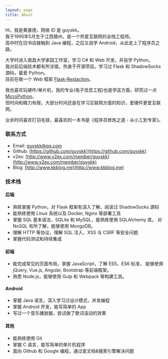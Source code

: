 ```yaml
---
layout: page
title: About
---
```


Hi，我是黄康德，网络 ID 是 guyskk。  
我于1995年5月生于江西赣州，是一个热爱互联网的全栈工程师。  
高中时在旧书店接触到 Java 编程，之后又自学 Android，从此走上了程序员之路。  

大学时进入南昌大学家园工作室，学习 C# 和 Web 开发，并自学 Python。  
我对前后端技术都有所涉猎，热衷于开源项目。学习过 Flask 和 ShadowSocks 源码，最爱 Python。  
目前在做一个 Web 框架 [Flask-Restaction](https://github.com/guyskk/flask-restaction)。

我也喜欢玩硬件/单片机，我的专业(电子信息工程)也是学这方面，研究过一点 [MicroPython](https://github.com/micropython/micropython)。  
但时间和精力有限，大部分时间还是在学习互联网方面的知识，爱硬件更爱互联网。

业余时间喜欢打羽毛球，最喜欢的一本书是《程序员修炼之道 - 从小工到专家》。


### 联系方式

- Email: guyskk@qq.com
- Github: [https://github.com/guyskk](https://github.com/guyskk)  
- v2ex: [http://www.v2ex.com/member/guyskk](http://www.v2ex.com/member/guyskk)
- Blog: [http://www.kkblog.me](http://www.kkblog.me)


### 技术栈

#### 后端

- 熟练掌握 Python，对 Flask 框架有深入了解，阅读过 ShadowSocks 源码
- 能熟练使用 Linux 系统以及 Docker, Nginx 等部署工具
- 掌握 SQL 基本语法，SQLite 和 MySQL，能熟练使用 SQLAlchemy 库。
  对 NoSQL 有所了解，能够使用 MongoDB。
- 理解 HTTP 等协议，理解 SQL 注入，XSS 与 CSRF 等安全问题
- 掌握代码测试和持续集成


#### 前端

- 能完成常见的页面布局，掌握 JavaScript，了解 ES5，ES6 标准，
  能够使用 jQuery, Vue.js, Angular, Bootstrap 等前端框架。
- 熟悉 Node.js，能够使用 Gulp 和 Webpack 等构建工具。


#### Android

- 掌握 Java 语言，深入学习过设计模式，并发编程
- 掌握 Android 开发，能写简单的 App
- 写过一个音乐播放器，尝试做了歌词滚动的效果


#### 其他

- 能熟练使用 Git
- 掌握 C 语言，能写简单的单片机程序
- 面向 Github 和 Google 编程，通过查文档&搜索引擎解决问题

